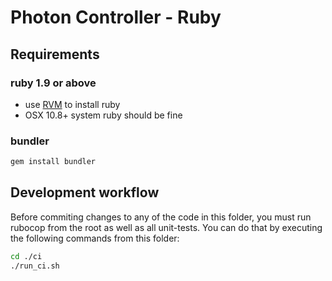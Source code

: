 # Photon Controller - Ruby

## Requirements

### ruby 1.9 or above
- use [RVM](https://rvm.io/) to install ruby
- OSX 10.8+ system ruby should be fine

### bundler

~~~bash
gem install bundler
~~~

## Development workflow

Before commiting changes to any of the code in this folder, you must run rubocop from the root as well as all unit-tests.
You can do that by executing the following commands from this folder:

~~~bash
cd ./ci
./run_ci.sh
~~~
